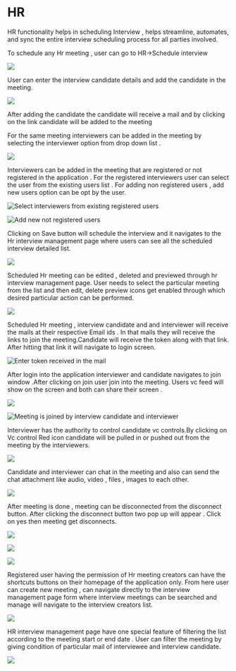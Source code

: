 # HR

HR functionality helps in scheduling Interview , helps streamline, automates, and sync the entire interview scheduling process for all parties involved.

To schedule any Hr meeting , user can go to HR-&gt;Schedule interview

![](.gitbook/assets/interviewe-shcedule%20%281%29.PNG)

User can enter the interview candidate details and add the candidate in the meeting.

![](.gitbook/assets/interview-candidate-info.PNG)

After adding the candidate the candidate will receive a mail and by clicking on the link candidate will be added to the meeting

For the same meeting interviewers can be added in the meeting by selecting the interviewer option from drop down list .

![](.gitbook/assets/interviewer-select.PNG)

Interviewers can be added in the meeting that are registered or not registered in the application . For the registered interviewers user can select the user from the existing users list . For adding non registered users , add new users option can be opt by the user.

![Select interviewers from existing registered users](.gitbook/assets/choose-existing-users.PNG)

![Add new not registered users](.gitbook/assets/add-new-interviewer.PNG)

Clicking on Save button will schedule the interview and it navigates to the Hr interview management page where users can see all the scheduled interview detailed list.

![](.gitbook/assets/scheduled-intervie.PNG)

Scheduled Hr meeting can be edited , deleted and previewed through hr interview management page. User needs to select the particular meeting from the list and then edit, delete preview icons get enabled through which desired particular action can be performed.

![](.gitbook/assets/edit-delete-and-previewe-the-scheduled-interview.PNG)

Scheduled Hr meeting , interview candidate and and interviewer will receive the mails at their respective Email ids . In that mails they will receive the links to join the meeting.Candidate will receive the token along with that link. After hitting that link it will navigate to login screen.

![Enter token received in the mail](.gitbook/assets/join-mail-link-inetrview-candidate.PNG)

After login into the application interviewer and candidate navigates to join window .After clicking on join user join into the meeting. Users vc feed will show on the screen and both can share their screen .

![](.gitbook/assets/interviewer-join-window.PNG)

![Meeting is joined by interview candidate and interviewer](.gitbook/assets/interview-meeting-joined.PNG)

Interviewer has the authority to control candidate vc controls.By clicking on Vc control Red icon candidate will be pulled in or pushed out from the meeting by the interviewers.

![](.gitbook/assets/admin-panel-inetrviewer.PNG)

Candidate and interviewer can chat in the meeting and also can send the chat attachment like audio, video , files , images to each other.

![](.gitbook/assets/interview-messages-chat.png)

After meeting is done , meeting can be disconnected from the disconnect button. After clicking the disconnect button two pop up will appear . Click on yes then meeting get disconnects.

![](.gitbook/assets/disconnect-interview.png)

![](.gitbook/assets/interviewe-complete-pop-up.PNG)

![](.gitbook/assets/interviewe-complete-pop-up1.PNG)

Registered user having the permission of Hr meeting creators can have the shortcuts buttons on their homepage of the application only. From here user can create new meeting , can navigate directly to the interview management page form where interview meetings can be searched and manage will navigate to the interview creators list.

![](.gitbook/assets/hr-homepage.PNG)

HR interview management page have one special feature of filtering the list according to the meeting start or end date . User can filter the meeting by giving condition of particular mail of interviewee and interview candidate.

![](.gitbook/assets/filter-fiunctionality.PNG)

